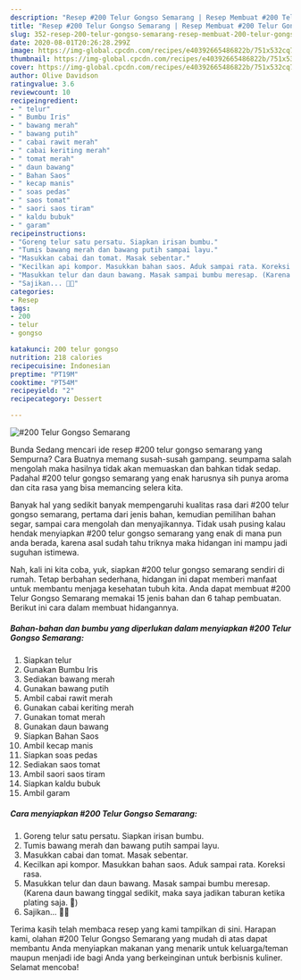 ```yaml
---
description: "Resep #200 Telur Gongso Semarang | Resep Membuat #200 Telur Gongso Semarang Yang Paling Enak"
title: "Resep #200 Telur Gongso Semarang | Resep Membuat #200 Telur Gongso Semarang Yang Paling Enak"
slug: 352-resep-200-telur-gongso-semarang-resep-membuat-200-telur-gongso-semarang-yang-paling-enak
date: 2020-08-01T20:26:28.299Z
image: https://img-global.cpcdn.com/recipes/e40392665486822b/751x532cq70/200-telur-gongso-semarang-foto-resep-utama.jpg
thumbnail: https://img-global.cpcdn.com/recipes/e40392665486822b/751x532cq70/200-telur-gongso-semarang-foto-resep-utama.jpg
cover: https://img-global.cpcdn.com/recipes/e40392665486822b/751x532cq70/200-telur-gongso-semarang-foto-resep-utama.jpg
author: Olive Davidson
ratingvalue: 3.6
reviewcount: 10
recipeingredient:
- " telur"
- " Bumbu Iris"
- " bawang merah"
- " bawang putih"
- " cabai rawit merah"
- " cabai keriting merah"
- " tomat merah"
- " daun bawang"
- " Bahan Saos"
- " kecap manis"
- " soas pedas"
- " saos tomat"
- " saori saos tiram"
- " kaldu bubuk"
- " garam"
recipeinstructions:
- "Goreng telur satu persatu. Siapkan irisan bumbu."
- "Tumis bawang merah dan bawang putih sampai layu."
- "Masukkan cabai dan tomat. Masak sebentar."
- "Kecilkan api kompor. Masukkan bahan saos. Aduk sampai rata. Koreksi rasa."
- "Masukkan telur dan daun bawang. Masak sampai bumbu meresap. (Karena daun bawang tinggal sedikit, maka saya jadikan taburan ketika plating saja. 🙏)"
- "Sajikan... 👩‍🍳"
categories:
- Resep
tags:
- 200
- telur
- gongso

katakunci: 200 telur gongso 
nutrition: 218 calories
recipecuisine: Indonesian
preptime: "PT19M"
cooktime: "PT54M"
recipeyield: "2"
recipecategory: Dessert

---
```



![#200 Telur Gongso Semarang](https://img-global.cpcdn.com/recipes/e40392665486822b/751x532cq70/200-telur-gongso-semarang-foto-resep-utama.jpg)

Bunda Sedang mencari ide resep #200 telur gongso semarang yang Sempurna? Cara Buatnya memang susah-susah gampang. seumpama salah mengolah maka hasilnya tidak akan memuaskan dan bahkan tidak sedap. Padahal #200 telur gongso semarang yang enak harusnya sih punya aroma dan cita rasa yang bisa memancing selera kita.

Banyak hal yang sedikit banyak mempengaruhi kualitas rasa dari #200 telur gongso semarang, pertama dari jenis bahan, kemudian pemilihan bahan segar, sampai cara mengolah dan menyajikannya. Tidak usah pusing kalau hendak menyiapkan #200 telur gongso semarang yang enak di mana pun anda berada, karena asal sudah tahu triknya maka hidangan ini mampu jadi suguhan istimewa.




Nah, kali ini kita coba, yuk, siapkan #200 telur gongso semarang sendiri di rumah. Tetap berbahan sederhana, hidangan ini dapat memberi manfaat untuk membantu menjaga kesehatan tubuh kita. Anda dapat membuat #200 Telur Gongso Semarang memakai 15 jenis bahan dan 6 tahap pembuatan. Berikut ini cara dalam membuat hidangannya.

<!--inarticleads1-->

##### Bahan-bahan dan bumbu yang diperlukan dalam menyiapkan #200 Telur Gongso Semarang:

1. Siapkan  telur
1. Gunakan  Bumbu Iris
1. Sediakan  bawang merah
1. Gunakan  bawang putih
1. Ambil  cabai rawit merah
1. Gunakan  cabai keriting merah
1. Gunakan  tomat merah
1. Gunakan  daun bawang
1. Siapkan  Bahan Saos
1. Ambil  kecap manis
1. Siapkan  soas pedas
1. Sediakan  saos tomat
1. Ambil  saori saos tiram
1. Siapkan  kaldu bubuk
1. Ambil  garam




<!--inarticleads2-->

##### Cara menyiapkan #200 Telur Gongso Semarang:

1. Goreng telur satu persatu. Siapkan irisan bumbu.
1. Tumis bawang merah dan bawang putih sampai layu.
1. Masukkan cabai dan tomat. Masak sebentar.
1. Kecilkan api kompor. Masukkan bahan saos. Aduk sampai rata. Koreksi rasa.
1. Masukkan telur dan daun bawang. Masak sampai bumbu meresap. (Karena daun bawang tinggal sedikit, maka saya jadikan taburan ketika plating saja. 🙏)
1. Sajikan... 👩‍🍳




Terima kasih telah membaca resep yang kami tampilkan di sini. Harapan kami, olahan #200 Telur Gongso Semarang yang mudah di atas dapat membantu Anda menyiapkan makanan yang menarik untuk keluarga/teman maupun menjadi ide bagi Anda yang berkeinginan untuk berbisnis kuliner. Selamat mencoba!
